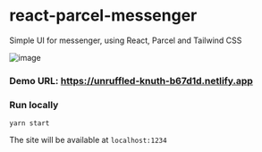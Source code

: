 # react-parcel-messenger
Simple UI for messenger, using React, Parcel and Tailwind CSS

![image](https://user-images.githubusercontent.com/8804189/82613750-517fae80-9bf0-11ea-8d00-518417ebc4d3.png)

### Demo URL: https://unruffled-knuth-b67d1d.netlify.app

### Run locally
```
yarn start
```

The site will be available at `localhost:1234`
